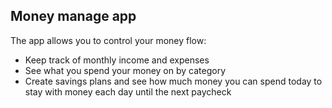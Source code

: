 ## Money manage app

The app allows you to control your money flow:

- Keep track of monthly income and expenses
- See what you spend your money on by category
- Create savings plans and see how much money you can spend today to stay with money each day until the next paycheck
